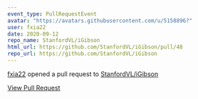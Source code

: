 ```yaml
---
event_type: PullRequestEvent
avatar: "https://avatars.githubusercontent.com/u/5158896?"
user: fxia22
date: 2020-09-12
repo_name: StanfordVL/iGibson
html_url: https://github.com/StanfordVL/iGibson/pull/48
repo_url: https://github.com/StanfordVL/iGibson
---
```


<a href='https://github.com/fxia22' target='_blank'>fxia22</a> opened a pull request to <a href='https://github.com/StanfordVL/iGibson' target='_blank'>StanfordVL/iGibson</a>

<a href='https://github.com/StanfordVL/iGibson/pull/48' target='_blank'>View Pull Request</a>